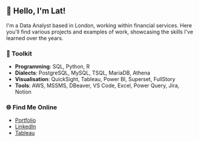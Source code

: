 ## 👋 Hello, I'm Lat!

I'm a Data Analyst based in London, working within financial services. Here you'll find various projects and examples of work, showcasing the skills I've learned over the years.

### 🌟 Toolkit
- **Programming**: SQL, Python, R
- **Dialects**: PostgreSQL, MySQL, TSQL, MariaDB, Athena
- **Visualisation**: QuickSight, Tableau, Power BI, Superset, FullStory
- **Tools**: AWS, MSSMS, DBeaver, VS Code, Excel, Power Query, Jira, Notion

### 🌐 Find Me Online
- [Portfolio](https://www.lat.codes)
- [LinkedIn](https://www.linkedin.com/in/latiful/)
- [Tableau](https://public.tableau.com/app/profile/latiful.hassan)
